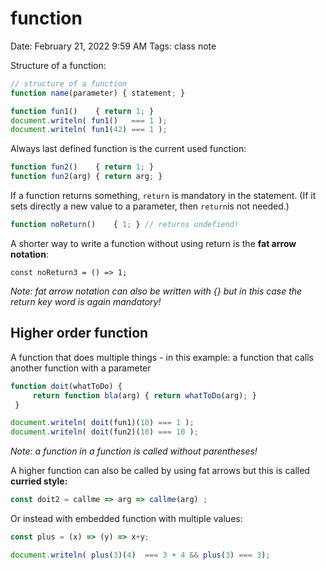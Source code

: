 # function

Date: February 21, 2022 9:59 AM
Tags: class note

Structure of a function:

```jsx
// structure of a function
function name(parameter) { statement; }

function fun1()    { return 1; }
document.writeln( fun1()   === 1 );
document.writeln( fun1(42) === 1 );
```

Always last defined function is the current used function:

```jsx
function fun2()    { return 1; }
function fun2(arg) { return arg; }
```

If a function returns something, `return` is mandatory in the statement. (If it sets directly a new value to a parameter, then `return`is not needed.)

```jsx
function noReturn()    { 1; } // returns undefiend!
```

A shorter way to write a function without using return is the **fat arrow notation**:

```tsx
const noReturn3 = () => 1;
```

*Note: fat arrow notation can also be written with {} but in this case the return key word is again mandatory!*

## Higher order function

A function that does multiple things - in this example: a function that calls another function with a parameter

```jsx
function doit(whatToDo) {
     return function bla(arg) { return whatToDo(arg); } 
 }

document.writeln( doit(fun1)(10) === 1 ); 
document.writeln( doit(fun2)(10) === 10 );
```

*Note: a function in a function is called without parentheses!*  

A higher function can also be called by using fat arrows but this is called **curried style:**

```jsx
const doit2 = callme => arg => callme(arg) ;
```

Or instead with embedded function with multiple values:

```jsx
const plus = (x) => (y) => x+y;

document.writeln( plus(3)(4)  === 3 + 4 && plus(3) === 3);
```